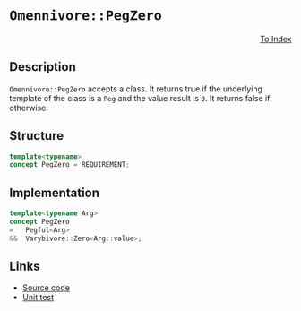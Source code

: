 <!-- Copyright 2024 Feng Mofan
SPDX-License-Identifier: Apache-2.0 -->

# `Omennivore::PegZero`

<p style='text-align: right;'><a href="../../concepts.md#omennivore-peg-zero">To Index</a></p>

## Description

`Omennivore::PegZero` accepts a class.
It returns true if the underlying template of the class is a `Peg` and the value result is `0`. It returns false if otherwise.

## Structure

```C++
template<typename>
concept PegZero = REQUIREMENT;
```

## Implementation

```C++
template<typename Arg>
concept PegZero
=   Pegful<Arg>
&&  Varybivore::Zero<Arg::value>;
```

## Links

- [Source code](../../../../conceptrodon/descend/omennivore/concepts/descend/peg_zero.hpp)
- [Unit test](../../../../tests/unit/concepts/omennivore/peg_zero.test.hpp)
